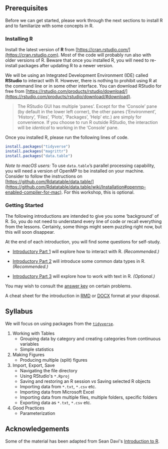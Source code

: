 ## Prerequisites

Before we can get started, please work through the next sections to install R and to familiarize with some concepts in R.

### Installing R 

Install the latest version of **R** from [https://cran.rstudio.com/](https://cran.rstudio.com). Most of the code will probably run also with older versions of R. Beware that once you installed R, you will need to re-install packages after updating R to a newer version.

We will be using an Integrated Development Environment (IDE) called **RStudio** to interact with R. However, there is nothing to prohibit using R at the command line or in some other interface. You can download RStudio for free from [https://rstudio.com/products/rstudio/download/](https://rstudio.com/products/rstudio/download/#download).

> The RStudio GUI has multiple ‘panes’. Except for the ‘Console’ pane (by default in the lower left corner), the other panes (‘Environment’, ‘History’, ‘Files’, ‘Plots’, ‘Packages’, ‘Help’ etc.) are simply for convenience. If you choose to run R outside RStudio, the interaction will be _identical_ to working in the ‘Console’ pane.

Once you installed R, please run the following lines of code.

``` r
install.packages("tidyverse")
install.packages("magrittr")
install.packages("data.table")
```

_Note to macOS users:_ To use `data.table`’s parallel processing capability, you will need a version of OpenMP to be installed on your machine. Consider to follow the instructions on [https://github.com/Rdatatable/data.table/](https://github.com/Rdatatable/data.table/wiki/Installation#openmp-enabled-compiler-for-mac). For this workshop, this is optional.

### Getting Started

The following introductions are intended to give you some ‘background’ of R. So, you do not need to understand every line of code or recall everything from the lessons. Certainly, some things might seem puzzling right now, but this will soon disappear.

At the end of each introduction, you will find some questions for self-study.

* [Introductory Part 1](part_01-basic_interactions.md) will explore how to interact with R. _(Recommended.)_

* [Introductory Part 2](part_02-data_structures.md) will introduce some common data types in R. _(Recommended.)_

* [Introductory Part 3](part_03-working_with_strings.md) will explore how to work with text in R. _(Optional.)_

You may wish to consult the [answer key](answer_key) on certain problems.

A cheat sheet for the introduction in [RMD](part_00-cheat_sheet.Rmd) or [DOCX](part_00-cheat_sheet.docx) format at your disposal.

## Syllabus

We will focus on using packages from the [`tidyverse`](https://www.tidyverse.org).

1. Working with Tables
    * Grouping data by category and creating categories from continuous variables
    * Simple statistics
2. Making Figures
    * Producing multiple (split) figures
3. Import, Export, Save
    * Navigating the file directory
    * Using RStudio's `*.Rproj`
    * Saving and restoring an R session _vs_ Saving selected R objects
    * Importing data from `*.txt`, `*.csv` etc.
    * Importing data from Microsoft Excel
    * Importing data from multiple files, multiple folders, specific folders
    * Exporting data as `*.txt`, `*.csv` etc.
1. Good Practices
    * Parameterization

## Acknowledgements

Some of the material has been adapted from Sean Davi's [Introduction to R](https://seandavi.github.io/ITR/index.html). 